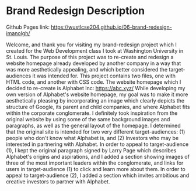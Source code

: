 # Brand Redesign Description
Github Pages link: https://wustlcse204.github.io/06-brand-redesign-imanolgh/

Welcome, and thank you for visiting my brand-redesign project which I created for the Web Development class I took at Washington University in St. Louis.
The purpose of this project was to re-create and redesign a website homepage already developed by another company in a way that was more aesthetically appealing, 
and which better considered the target-audiences it was intended for.  This project contains two files, one with HTML code, and another with CSS code.
The website homepage which I decided to re-create is Alphabet Inc: https://abc.xyz/
While developing my own version of Alphabet's website homepage, my goal was to make it more aesthetically pleasing by incorporating an image which clearly depicts the structure of Google,
its parent and child companies, and where Alphabet fits within the corporate conglomerate.  I definitely took inspiration from the original website by using some of the same background
images and paragraphs, as well as the general layout of the homepage.  I determined that the original site is intended for two very different target-audiences:
(1) people who don't know what Alphabet is, and (2) Investors who may be interested in partnering with Alphabet.  In order to appeal to target-audience (1), 
I kept the original paragraph signed by Larry Page which describes Alphabet's origins and aspirations, and I added a section showing images of three of the most important leaders
within the conglomerate, and links for users in target-audience (1) to click and learn more about them.  In order to appeal to target-audience (2), I added a section which
invites ambitious and creative investors to partner with Alphabet.
